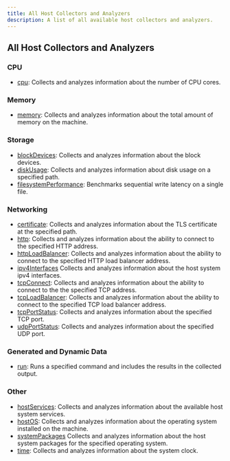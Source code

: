 ```yaml
---
title: All Host Collectors and Analyzers
description: A list of all available host collectors and analyzers.
---
```


## All Host Collectors and Analyzers

### CPU 
- [cpu](./cpu): Collects and analyzes information about the number of CPU cores.

### Memory
- [memory](./memory): Collects and analyzes information about the total amount of memory on the machine.

### Storage
- [blockDevices](./blockDevices): Collects and analyzes information about the block devices.
- [diskUsage](./diskUsage): Collects and analyzes information about disk usage on a specified path.
- [filesystemPerformance](./filesystemPerformance): Benchmarks sequential write latency on a single file.

### Networking
- [certificate](./certificate): Collects and analyzes information about the TLS certificate at the specified path.
- [http](./http): Collects and analyzes information about the ability to connect to the specified HTTP address.
- [httpLoadBalancer](./httpLoadBalancer): Collects and analyzes information about the ability to connect to the specified HTTP load balancer address.
- [ipv4Interfaces](./ipv4Interfaces) Collects and analyzes information about the host system ipv4 interfaces.
- [tcpConnect](./tcpConnect): Collects and analyzes information about the ability to connect to the the specified TCP address.
- [tcpLoadBalancer](./tcpLoadBalancer): Collects and analyzes information about the ability to connect to the specified TCP load balancer address.
- [tcpPortStatus](./tcpPortStatus): Collects and analyzes information about the specified TCP port.
- [udpPortStatus](./udpPortStatus): Collects and analyzes information about the specified UDP port.

### Generated and Dynamic Data
- [run](./run): Runs a specified command and includes the results in the collected output.

### Other
- [hostServices](./hostServices): Collects and analyzes information about the available host system services.
- [hostOS](./hostOS): Collects and analyzes information about the operating system installed on the machine.
- [systemPackages](./systemPackages) Collects and analyzes information about the host system packages for the specified operating system.
- [time](./time): Collects and analyzes information about the system clock.
